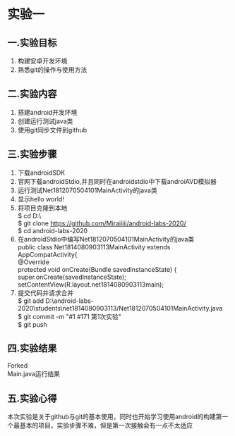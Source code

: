 # 实验一
## 一.实验目标
1. 构建安卓开发环境
2. 熟悉git的操作与使用方法
  
## 二.实验内容
1. 搭建android开发环境
2. 创建运行测试java类
3. 使用git同步文件到github
  
## 三.实验步骤
1. 下载androidSDK  
2. 官网下载androidStdio,并且同时在androidstdio中下载androiAVD模拟器  
3. 运行测试Net1812070504101MainActivity的java类  
4. 显示hello world!  
5. 将项目克隆到本地  
$ cd D:\  
$ git clone https://github.com/Miraiiiii/android-labs-2020/    
$ cd android-labs-2020   
6. 在androidStdio中编写Net1812070504101MainActivity的java类  
public class Net1814080903113MainActivity extends AppCompatActivity{  
    @Override  
    protected void onCreate(Bundle savedInstanceState) {  
        super.onCreate(savedInstanceState);  
        setContentView(R.layout.net1814080903113main);  
7. 提交代码并请求合并  
$ git add D:\android-labs-2020\students\net1814080903113/Net1812070504101MainActivity.java  
$ git commit -m "#1 #171 第1次实验"  
$ git push  
  
## 四.实验结果
Forked  
Main.java运行结果  
  
## 五.实验心得
本次实验是关于github与git的基本使用，同时也开始学习使用android的构建第一个最基本的项目，实验步骤不难，但是第一次接触会有一点不太适应
